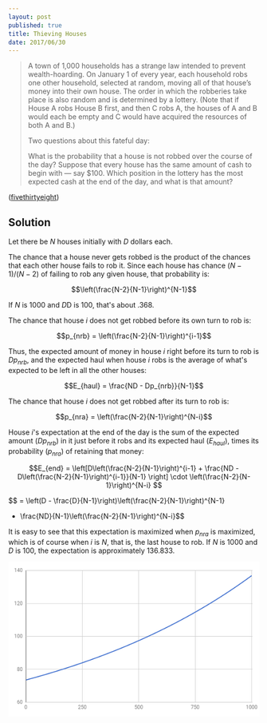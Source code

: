 ```yaml
---
layout: post
published: true
title: Thieving Houses
date: 2017/06/30
---
```


>A town of 1,000 households has a strange law intended to prevent wealth-hoarding. On January 1 of every year, each household robs one other household, selected at random, moving all of that house’s money into their own house. The order in which the robberies take place is also random and is determined by a lottery. (Note that if House A robs House B first, and then C robs A, the houses of A and B would each be empty and C would have acquired the resources of both A and B.)
>
>Two questions about this fateful day:
>
>What is the probability that a house is not robbed over the course of the day?
Suppose that every house has the same amount of cash to begin with — say \$100. Which position in the lottery has the most expected cash at the end of the day, and what is that amount?
<!--more-->

([fivethirtyeight](https://fivethirtyeight.com/features/who-steals-the-most-in-a-town-full-of-thieves/))

## Solution
Let there be $N$ houses initially with $D$ dollars each. 

The chance that a house never gets robbed is the product of the chances that each other house fails to rob it. Since each house has chance $(N-1)/(N-2)$ of failing to rob any given house, that probability is:

$$\left(\frac{N-2}{N-1}\right)^{N-1}$$

If $N$ is $1000$ and $D$D is $100$, that's about $.368$.

The chance that house $i$ does not get robbed before its own turn to rob is:

$$p_{nrb} = \left(\frac{N-2}{N-1}\right)^{i-1}$$

Thus, the expected amount of money in house $i$ right before its turn to rob is $Dp_{nrb}$, and the expected haul when house $i$ robs is the average of what's expected to be left in all the other houses:

$$E_{haul} = \frac{ND - Dp_{nrb}}{N-1}$$

The chance that house $i$ does not get robbed after its turn to rob is:

$$p_{nra} = \left(\frac{N-2}{N-1}\right)^{N-i}$$

House $i$'s expectation at the end of the day is the sum of the expected amount ($Dp_{nrb}$) in it just before it robs and its expected haul ($E_{haul}$), times its probability ($p_{nra}$) of retaining that money:

$$E_{end} = \left[D\left(\frac{N-2}{N-1}\right)^{i-1} + 
\frac{ND - D\left(\frac{N-2}{N-1}\right)^{i-1}}{N-1} \right] \cdot
\left(\frac{N-2}{N-1}\right)^{N-i}
$$

$$ = \left(D - \frac{D}{N-1}\right)\left(\frac{N-2}{N-1}\right)^{N-1}
 + \frac{ND}{N-1}\left(\frac{N-2}{N-1}\right)^{N-i}$$

It is easy to see that this expectation is maximized when $p_{nra}$ is maximized, which is of course when $i$ is $N$, that is, the last house to rob. If $N$ is $1000$ and $D$ is $100$, the expectation is approximately $136.833$.

<center><img src="/img/ThievingHouses.PNG" alt="Lottery position versus expected day's-end fortune." style="width: 600px;"/></center>

<br>
 
